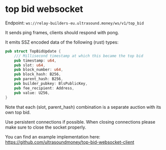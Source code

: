 # top bid websocket

Endpoint: `ws://relay-builders-eu.ultrasound.money/ws/v1/top_bid`

It sends ping frames, clients should respond with pong.

It emits SSZ encoded data of the following (rust) types:

```rust
pub struct TopBidUpdate {
    /// Millisecond timestamp at which this became the top bid
    pub timestamp: u64,
    pub slot: u64,
    pub block_number: u64,
    pub block_hash: B256,
    pub parent_hash: B256,
    pub builder_pubkey: BlsPublicKey,
    pub fee_recipient: Address,
    pub value: U256,
}
```

Note that each (slot, parent\_hash) combination is a separate auction with its own top bid.

Use persistent connections if possible. When closing connections please make sure to close the socket properly.

You can find an example implementation here: https://github.com/ultrasoundmoney/top-bid-websocket-client
